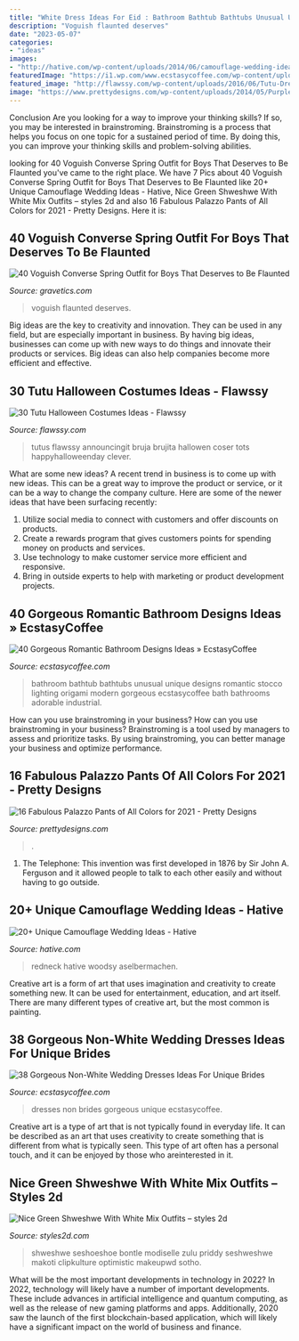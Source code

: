 ```yaml
---
title: "White Dress Ideas For Eid : Bathroom Bathtub Bathtubs Unusual Unique Designs Romantic Stocco Lighting Origami Modern Gorgeous Ecstasycoffee Bath Bathrooms Adorable Industrial"
description: "Voguish flaunted deserves"
date: "2023-05-07"
categories:
- "ideas"
images:
- "http://hative.com/wp-content/uploads/2014/06/camouflage-wedding-ideas/3-camouflage-wedding-dress.jpg"
featuredImage: "https://i1.wp.com/www.ecstasycoffee.com/wp-content/uploads/2016/10/modern-Romantic-bathroom-ideas.jpg?resize=550%2C778"
featured_image: "http://flawssy.com/wp-content/uploads/2016/06/Tutu-Dress-Halloween-Costumes-ideas.jpg"
image: "https://www.prettydesigns.com/wp-content/uploads/2014/05/Purple-Palazzo-Pants.jpg"
---
```



Conclusion
Are you looking for a way to improve your thinking skills? If so, you may be interested in brainstroming. Brainstroming is a process that helps you focus on one topic for a sustained period of time. By doing this, you can improve your thinking skills and problem-solving abilities.

	

		
looking for 40 Voguish Converse Spring Outfit for Boys That Deserves to Be Flaunted you've came to the right place. We have 7 Pics about 40 Voguish Converse Spring Outfit for Boys That Deserves to Be Flaunted like 20+ Unique Camouflage Wedding Ideas - Hative, Nice Green Shweshwe With White Mix Outfits – styles 2d and also 16 Fabulous Palazzo Pants of All Colors for 2021 - Pretty Designs. Here it is:
		
    
## 40 Voguish Converse Spring Outfit For Boys That Deserves To Be Flaunted

<img loading=lazy src="https://www.gravetics.com/wp-content/uploads/2017/06/Denim-Shirt-With-Jeans-And-White-Converse-768x852.jpg" onerror="this.onerror=null;this.src='https://tse1.mm.bing.net/th?id=OIP.txmHT0b28ggKMvch3Tk2-AHaIN&amp;pid=15.1';" alt="40 Voguish Converse Spring Outfit for Boys That Deserves to Be Flaunted">

_Source: gravetics.com_

>voguish flaunted deserves. 

	

Big ideas are the key to creativity and innovation. They can be used in any field, but are especially important in business. By having big ideas, businesses can come up with new ways to do things and innovate their products or services. Big ideas can also help companies become more efficient and effective.

    
## 30 Tutu Halloween Costumes Ideas - Flawssy

<img loading=lazy src="http://flawssy.com/wp-content/uploads/2016/06/Tutu-Dress-Halloween-Costumes-ideas.jpg" onerror="this.onerror=null;this.src='https://tse3.mm.bing.net/th?id=OIP.pf2TIoEjKo1UV_2e1FrDuwHaLH&amp;pid=15.1';" alt="30 Tutu Halloween Costumes Ideas - Flawssy">

_Source: flawssy.com_

>tutus flawssy announcingit bruja brujita hallowen coser tots happyhalloweenday clever. 

	

What are some new ideas?
A recent trend in business is to come up with new ideas. This can be a great way to improve the product or service, or it can be a way to change the company culture. Here are some of the newer ideas that have been surfacing recently: 
1. Utilize social media to connect with customers and offer discounts on products.
2. Create a rewards program that gives customers points for spending money on products and services. 
3. Use technology to make customer service more efficient and responsive. 
4. Bring in outside experts to help with marketing or product development projects.

    
## 40 Gorgeous Romantic Bathroom Designs Ideas » EcstasyCoffee

<img loading=lazy src="https://i1.wp.com/www.ecstasycoffee.com/wp-content/uploads/2016/10/modern-Romantic-bathroom-ideas.jpg?resize=550%2C778" onerror="this.onerror=null;this.src='https://tse4.mm.bing.net/th?id=OIP.cUXK2aiodd7gOYv0WD7pZwHaKe&amp;pid=15.1';" alt="40 Gorgeous Romantic Bathroom Designs Ideas » EcstasyCoffee">

_Source: ecstasycoffee.com_

>bathroom bathtub bathtubs unusual unique designs romantic stocco lighting origami modern gorgeous ecstasycoffee bath bathrooms adorable industrial. 

	

How can you use brainstroming in your business?
How can you use brainstroming in your business? Brainstroming is a tool used by managers to assess and prioritize tasks. By using brainstroming, you can better manage your business and optimize performance.

    
## 16 Fabulous Palazzo Pants Of All Colors For 2021 - Pretty Designs

<img loading=lazy src="https://www.prettydesigns.com/wp-content/uploads/2014/05/Purple-Palazzo-Pants.jpg" onerror="this.onerror=null;this.src='https://tse4.mm.bing.net/th?id=OIP.5GAitGMjSux1nCf1EFfYigHaLA&amp;pid=15.1';" alt="16 Fabulous Palazzo Pants of All Colors for 2021 - Pretty Designs">

_Source: prettydesigns.com_

>. 

	

1. The Telephone: This invention was first developed in 1876 by Sir John A. Ferguson and it allowed people to talk to each other easily and without having to go outside.

    
## 20+ Unique Camouflage Wedding Ideas - Hative

<img loading=lazy src="http://hative.com/wp-content/uploads/2014/06/camouflage-wedding-ideas/3-camouflage-wedding-dress.jpg" onerror="this.onerror=null;this.src='https://tse2.mm.bing.net/th?id=OIP.hTpEcNAftSVr6QVZdrmEoQHaJ4&amp;pid=15.1';" alt="20+ Unique Camouflage Wedding Ideas - Hative">

_Source: hative.com_

>redneck hative woodsy aselbermachen. 

	

Creative art is a form of art that uses imagination and creativity to create something new. It can be used for entertainment, education, and art itself. There are many different types of creative art, but the most common is painting.

    
## 38 Gorgeous Non-White Wedding Dresses Ideas For Unique Brides

<img loading=lazy src="https://i2.wp.com/www.ecstasycoffee.com/wp-content/uploads/2017/02/Non-White-Wedding-Dresses-Ideas8.jpg?resize=564%2C846" onerror="this.onerror=null;this.src='https://tse4.mm.bing.net/th?id=OIP.sk8dL1eN9X9UBZjjn__yuwHaLH&amp;pid=15.1';" alt="38 Gorgeous Non-White Wedding Dresses Ideas For Unique Brides">

_Source: ecstasycoffee.com_

>dresses non brides gorgeous unique ecstasycoffee. 

	

Creative art is a type of art that is not typically found in everyday life. It can be described as an art that uses creativity to create something that is different from what is typically seen. This type of art often has a personal touch, and it can be enjoyed by those who areinterested in it.

    
## Nice Green Shweshwe With White Mix Outfits – Styles 2d

<img loading=lazy src="https://styles2d.com/wp-content/uploads/2019/12/screenshot-157061639684kng.png" onerror="this.onerror=null;this.src='https://tse4.mm.bing.net/th?id=OIP.vjjuuFygKNiQzp6HsBIoUQHaJR&amp;pid=15.1';" alt="Nice Green Shweshwe With White Mix Outfits – styles 2d">

_Source: styles2d.com_

>shweshwe seshoeshoe bontle modiselle zulu priddy seshweshwe makoti clipkulture optimistic makeupwd sotho. 

	

What will be the most important developments in technology in 2022?
In 2022, technology will likely have a number of important developments. These include advances in artificial intelligence and quantum computing, as well as the release of new gaming platforms and apps. Additionally, 2020 saw the launch of the first blockchain-based application, which will likely have a significant impact on the world of business and finance.

